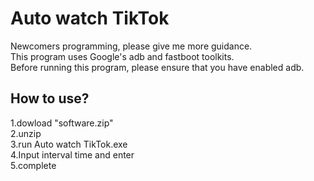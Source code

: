 # Auto watch TikTok
Newcomers programming, please give me more guidance.<br>
This program uses Google's adb and fastboot toolkits.<br>
Before running this program, please ensure that you have enabled adb.
## How to use?
1.dowload "software.zip"<br>
2.unzip<br>
3.run Auto watch TikTok.exe<br>
4.Input interval time and enter<br>
5.complete
